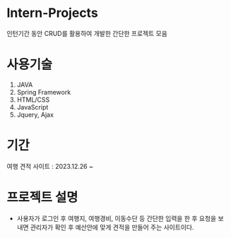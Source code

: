 # Intern-Projects
인턴기간 동안 CRUD를 활용하여 개발한 간단한 프로젝트 모음




# 사용기술
1. JAVA
2. Spring Framework
3. HTML/CSS
4. JavaScript
5. Jquery, Ajax
# 기간
여행 견적 사이트 : 2023.12.26 ~
# 프로젝트 설명
- 사용자가 로그인 후 여행지, 여행경비, 이동수단 등 간단한 입력을 한 후 요청을 보내면 관리자가 확인 후 예산안에 맞게 견적을 만들어 주는 사이트이다.

